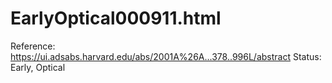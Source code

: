 # EarlyOptical000911.html

Reference: https://ui.adsabs.harvard.edu/abs/2001A%26A...378..996L/abstract
Status: Early, Optical